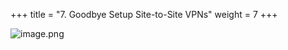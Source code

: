 +++
title = "7. Goodbye Setup Site-to-Site VPNs"
weight = 7
+++


![image.png](/images/008-viii-clean-it-up/39-722350-image.png)


